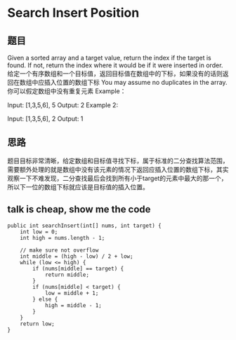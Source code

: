 # Search Insert Position

## 题目
Given a sorted array and a target value, return the index if the target is found. If not, return the index where it would be if it were inserted in order.
给定一个有序数组和一个目标值，返回目标值在数组中的下标，如果没有的话则返回在数组中应插入位置的数组下标
You may assume no duplicates in the array.
你可以假定数组中没有重复元素
Example：

Input: [1,3,5,6], 5
Output: 2
Example 2:

Input: [1,3,5,6], 2
Output: 1

## 思路
题目目标非常清晰，给定数组和目标值寻找下标，属于标准的二分查找算法范围，需要额外处理的就是数组中没有该元素的情况下返回应插入位置的数组下标，其实观察一下不难发现，二分查找最后会找到所有小于target的元素中最大的那一个，所以下一位的数组下标就应该是目标值的插入位置。

## talk is cheap, show me the code
```
public int searchInsert(int[] nums, int target) {
	int low = 0;
	int high = nums.length - 1;
		
	// make sure not overflow
	int middle = (high - low) / 2 + low;
	while (low <= high) {
		if (nums[middle] == target) {
			return middle;
		}			
        if (nums[middle] < target) {
			low = middle + 1;
		} else {
    		high = middle - 1;
		}
	}
	return low;	
}
```